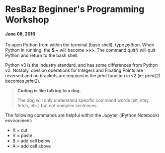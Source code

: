 ResBaz Beginner's Programming Workshop
========
#### June 08, 2016

To open Python from within the terminal (bash shell), type *python*. When Python in running, the **$ ~** will become **>>>**. The command *quit()* will quit Python and return to the bash shell. 

Python v3 is the industry standard, and has some differences from Python v2. Notably, division operations for Integers and Floating Points are reversed and no brackets are required in the *print* function in v2 (ie: *print(2)* becomes *print2*).

> **Coding is like talking to a dog.**
>
> The dog will only understand specific command words (sit, stay, fetch, etc.) but not complex sentences. 

The following commands are helpful within the Jupyter (iPython Notebook) environment:
* X = cut
* V = paste
* B = add cell below
* A = add cell above
